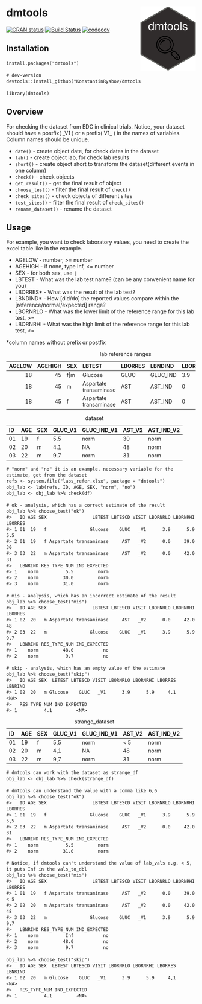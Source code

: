 dmtools <img src='man/figures/logo.png' align="right" height="170" />
=====================================================================

[![CRAN
status](https://www.r-pkg.org/badges/version/dmtools)](https://CRAN.R-project.org/package=dmtools)
[![Build
Status](https://travis-ci.com/chachabooms/dmtools.svg?token=pmH5ZxVz4xaZTjx5TDKs&branch=master)](https://travis-ci.com/chachabooms/dmtools)
[![codecov](https://codecov.io/gh/chachabooms/dmtools/branch/master/graph/badge.svg?token=AEKUFWUUXZ)](https://codecov.io/gh/chachabooms/dmtools)

Installation
------------

    install.packages("dmtools")

    # dev-version
    devtools::install_github("KonstantinRyabov/dmtools")

    library(dmtools)

Overview
--------

For checking the dataset from EDC in clinical trials. Notice, your
dataset should have a postfix( \_V1 ) or a prefix( V1\_ ) in the names
of variables. Column names should be unique.

-   `date()` - create object date, for check dates in the dataset
-   `lab()` - create object lab, for check lab results
-   `short()` - create object short to transform the dataset(different
    events in one column)
-   `check()` - check objects
-   `get_result()` - get the final result of object
-   `choose_test()` - filter the final result of `check()`
-   `check_sites()` - check objects of different sites
-   `test_sites()` - filter the final result of `check_sites()`
-   `rename_dataset()` - rename the dataset

Usage
-----

For example, you want to check laboratory values, you need to create the
excel table like in the example.

-   AGELOW - number, &gt;= number
-   AGEHIGH - if none, type Inf, &lt;= number  
-   SEX - for both sex, use `|`
-   LBTEST - What was the lab test name? (can be any convenient name for
    you)
-   LBORRES\* - What was the result of the lab test?
-   LBNDIND\* - How \[did/do\] the reported values compare within the
    \[reference/normal/expected\] range?
-   LBORNRLO - What was the lower limit of the reference range for this
    lab test, &gt;=
-   LBORNRHI - What was the high limit of the reference range for this
    lab test, &lt;=

\*column names without prefix or postfix

<table>
<caption>lab reference ranges</caption>
<thead>
<tr class="header">
<th style="text-align: right;">AGELOW</th>
<th style="text-align: right;">AGEHIGH</th>
<th style="text-align: left;">SEX</th>
<th style="text-align: left;">LBTEST</th>
<th style="text-align: left;">LBORRES</th>
<th style="text-align: left;">LBNDIND</th>
<th style="text-align: left;">LBORNRLO</th>
<th style="text-align: left;">LBORNRHI</th>
</tr>
</thead>
<tbody>
<tr class="odd">
<td style="text-align: right;">18</td>
<td style="text-align: right;">45</td>
<td style="text-align: left;">f|m</td>
<td style="text-align: left;">Glucose</td>
<td style="text-align: left;">GLUC</td>
<td style="text-align: left;">GLUC_IND</td>
<td style="text-align: left;">3.9</td>
<td style="text-align: left;">5.9</td>
</tr>
<tr class="even">
<td style="text-align: right;">18</td>
<td style="text-align: right;">45</td>
<td style="text-align: left;">m</td>
<td style="text-align: left;">Aspartate transaminase</td>
<td style="text-align: left;">AST</td>
<td style="text-align: left;">AST_IND</td>
<td style="text-align: left;">0</td>
<td style="text-align: left;">42</td>
</tr>
<tr class="odd">
<td style="text-align: right;">18</td>
<td style="text-align: right;">45</td>
<td style="text-align: left;">f</td>
<td style="text-align: left;">Aspartate transaminase</td>
<td style="text-align: left;">AST</td>
<td style="text-align: left;">AST_IND</td>
<td style="text-align: left;">0</td>
<td style="text-align: left;">39</td>
</tr>
</tbody>
</table>

<table>
<caption>dataset</caption>
<thead>
<tr class="header">
<th style="text-align: left;">ID</th>
<th style="text-align: left;">AGE</th>
<th style="text-align: left;">SEX</th>
<th style="text-align: left;">GLUC_V1</th>
<th style="text-align: left;">GLUC_IND_V1</th>
<th style="text-align: left;">AST_V2</th>
<th style="text-align: left;">AST_IND_V2</th>
</tr>
</thead>
<tbody>
<tr class="odd">
<td style="text-align: left;">01</td>
<td style="text-align: left;">19</td>
<td style="text-align: left;">f</td>
<td style="text-align: left;">5.5</td>
<td style="text-align: left;">norm</td>
<td style="text-align: left;">30</td>
<td style="text-align: left;">norm</td>
</tr>
<tr class="even">
<td style="text-align: left;">02</td>
<td style="text-align: left;">20</td>
<td style="text-align: left;">m</td>
<td style="text-align: left;">4.1</td>
<td style="text-align: left;">NA</td>
<td style="text-align: left;">48</td>
<td style="text-align: left;">norm</td>
</tr>
<tr class="odd">
<td style="text-align: left;">03</td>
<td style="text-align: left;">22</td>
<td style="text-align: left;">m</td>
<td style="text-align: left;">9.7</td>
<td style="text-align: left;">norm</td>
<td style="text-align: left;">31</td>
<td style="text-align: left;">norm</td>
</tr>
</tbody>
</table>

    # "norm" and "no" it is an example, necessary variable for the estimate, get from the dataset
    refs <- system.file("labs_refer.xlsx", package = "dmtools")
    obj_lab <- lab(refs, ID, AGE, SEX, "norm", "no")
    obj_lab <- obj_lab %>% check(df)

    # ok - analysis, which has a correct estimate of the result
    obj_lab %>% choose_test("ok")
    #>   ID AGE SEX                 LBTEST LBTESCD VISIT LBORNRLO LBORNRHI LBORRES
    #> 1 01  19   f                Glucose    GLUC   _V1      3.9      5.9     5.5
    #> 2 01  19   f Aspartate transaminase     AST   _V2      0.0     39.0      30
    #> 3 03  22   m Aspartate transaminase     AST   _V2      0.0     42.0      31
    #>   LBNRIND RES_TYPE_NUM IND_EXPECTED
    #> 1    norm          5.5         norm
    #> 2    norm         30.0         norm
    #> 3    norm         31.0         norm

    # mis - analysis, which has an incorrect estimate of the result
    obj_lab %>% choose_test("mis")
    #>   ID AGE SEX                 LBTEST LBTESCD VISIT LBORNRLO LBORNRHI LBORRES
    #> 1 02  20   m Aspartate transaminase     AST   _V2      0.0     42.0      48
    #> 2 03  22   m                Glucose    GLUC   _V1      3.9      5.9     9.7
    #>   LBNRIND RES_TYPE_NUM IND_EXPECTED
    #> 1    norm         48.0           no
    #> 2    norm          9.7           no

    # skip - analysis, which has an empty value of the estimate
    obj_lab %>% choose_test("skip")
    #>   ID AGE SEX  LBTEST LBTESCD VISIT LBORNRLO LBORNRHI LBORRES LBNRIND
    #> 1 02  20   m Glucose    GLUC   _V1      3.9      5.9     4.1    <NA>
    #>   RES_TYPE_NUM IND_EXPECTED
    #> 1          4.1         <NA>

<table>
<caption>strange_dataset</caption>
<thead>
<tr class="header">
<th style="text-align: left;">ID</th>
<th style="text-align: left;">AGE</th>
<th style="text-align: left;">SEX</th>
<th style="text-align: left;">GLUC_V1</th>
<th style="text-align: left;">GLUC_IND_V1</th>
<th style="text-align: left;">AST_V2</th>
<th style="text-align: left;">AST_IND_V2</th>
</tr>
</thead>
<tbody>
<tr class="odd">
<td style="text-align: left;">01</td>
<td style="text-align: left;">19</td>
<td style="text-align: left;">f</td>
<td style="text-align: left;">5,5</td>
<td style="text-align: left;">norm</td>
<td style="text-align: left;">&lt; 5</td>
<td style="text-align: left;">norm</td>
</tr>
<tr class="even">
<td style="text-align: left;">02</td>
<td style="text-align: left;">20</td>
<td style="text-align: left;">m</td>
<td style="text-align: left;">4,1</td>
<td style="text-align: left;">NA</td>
<td style="text-align: left;">48</td>
<td style="text-align: left;">norm</td>
</tr>
<tr class="odd">
<td style="text-align: left;">03</td>
<td style="text-align: left;">22</td>
<td style="text-align: left;">m</td>
<td style="text-align: left;">9,7</td>
<td style="text-align: left;">norm</td>
<td style="text-align: left;">31</td>
<td style="text-align: left;">norm</td>
</tr>
</tbody>
</table>

    # dmtools can work with the dataset as strange_df
    obj_lab <- obj_lab %>% check(strange_df)

    # dmtools can understand the value with a comma like 6,6 
    obj_lab %>% choose_test("ok")
    #>   ID AGE SEX                 LBTEST LBTESCD VISIT LBORNRLO LBORNRHI LBORRES
    #> 1 01  19   f                Glucose    GLUC   _V1      3.9      5.9     5,5
    #> 2 03  22   m Aspartate transaminase     AST   _V2      0.0     42.0      31
    #>   LBNRIND RES_TYPE_NUM IND_EXPECTED
    #> 1    norm          5.5         norm
    #> 2    norm         31.0         norm

    # Notice, if dmtools can't understand the value of lab_vals e.g. < 5, it puts Inf in the vals_to_dbl
    obj_lab %>% choose_test("mis")
    #>   ID AGE SEX                 LBTEST LBTESCD VISIT LBORNRLO LBORNRHI LBORRES
    #> 1 01  19   f Aspartate transaminase     AST   _V2      0.0     39.0     < 5
    #> 2 02  20   m Aspartate transaminase     AST   _V2      0.0     42.0      48
    #> 3 03  22   m                Glucose    GLUC   _V1      3.9      5.9     9,7
    #>   LBNRIND RES_TYPE_NUM IND_EXPECTED
    #> 1    norm          Inf           no
    #> 2    norm         48.0           no
    #> 3    norm          9.7           no

    obj_lab %>% choose_test("skip")
    #>   ID AGE SEX  LBTEST LBTESCD VISIT LBORNRLO LBORNRHI LBORRES LBNRIND
    #> 1 02  20   m Glucose    GLUC   _V1      3.9      5.9     4,1    <NA>
    #>   RES_TYPE_NUM IND_EXPECTED
    #> 1          4.1         <NA>
